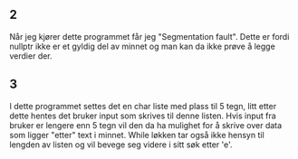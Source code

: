 ## 2

Når jeg kjører dette programmet får jeg "Segmentation fault". Dette er fordi nullptr ikke er et gyldig del av minnet og man kan da ikke prøve å legge verdier der.

## 3

I dette programmet settes det en char liste med plass til 5 tegn, litt etter dette hentes det bruker input som skrives til denne listen. Hvis input fra bruker er lengere enn 5 tegn vil den da ha mulighet for å skrive over data som ligger "etter" text i minnet.
While løkken tar også ikke hensyn til lengden av listen og vil bevege seg videre i sitt søk etter 'e'.
